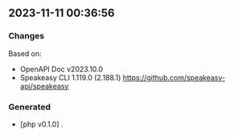 

## 2023-11-11 00:36:56
### Changes
Based on:
- OpenAPI Doc v2023.10.0 
- Speakeasy CLI 1.119.0 (2.188.1) https://github.com/speakeasy-api/speakeasy
### Generated
- [php v0.1.0] .